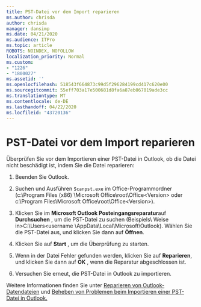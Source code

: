 ```yaml
---
title: PST-Datei vor dem Import reparieren
ms.author: chrisda
author: chrisda
manager: dansimp
ms.date: 04/21/2020
ms.audience: ITPro
ms.topic: article
ROBOTS: NOINDEX, NOFOLLOW
localization_priority: Normal
ms.custom:
- "1226"
- "1800027"
ms.assetid: ''
ms.openlocfilehash: 518543f664873c99d5f296284199cd417c620e00
ms.sourcegitcommit: 55eff703a17e500681d8fa6a87eb067019ade3cc
ms.translationtype: MT
ms.contentlocale: de-DE
ms.lasthandoff: 04/22/2020
ms.locfileid: "43720136"
---
```

# <a name="repair-pst-file-before-importing"></a>PST-Datei vor dem Import reparieren

Überprüfen Sie vor dem Importieren einer PST-Datei in Outlook, ob die Datei nicht beschädigt ist, indem Sie die Datei reparieren:

1. Beenden Sie Outlook.

2. Suchen und Ausführen `Scanpst.exe` im Office-Programmordner (c:\Program Files (x86) \Microsoft Office\root\Office\<Version\> oder c:\Program Files\Microsoft Office\root\Office\<Version\>).

3. Klicken Sie im **Microsoft Outlook Posteingangsreparatur**auf **Durchsuchen** , um die PST-Datei zu suchen (Beispiels\\ Weise in\>C:\Users<username \AppData\Local\Microsoft\Outlook). Wählen Sie die PST-Datei aus, und klicken Sie dann auf **Öffnen**.

4. Klicken Sie auf **Start** , um die Überprüfung zu starten.

5. Wenn in der Datei Fehler gefunden werden, klicken Sie auf **Reparieren**, und klicken Sie dann auf **OK** , wenn die Reparatur abgeschlossen ist.

6. Versuchen Sie erneut, die PST-Datei in Outlook zu importieren.

Weitere Informationen finden Sie unter [Reparieren von Outlook-Datendateien](https://support.office.com/article/25663bc3-11ec-4412-86c4-60458afc5253) und [Beheben von Problemen beim Importieren einer PST-Datei in Outlook.](https://support.office.com/article/2d2e50dc-5c36-4ab2-ab50-f1be733b3d6e)
